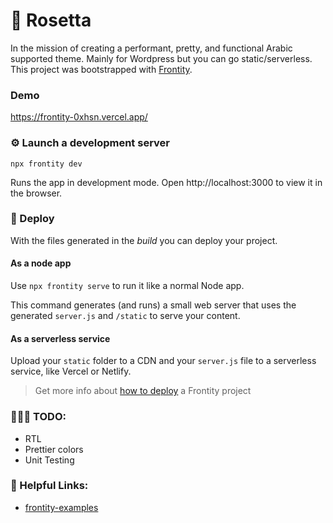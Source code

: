 # 🌸 Rosetta

In the mission of creating a performant, pretty, and functional Arabic supported theme. Mainly for Wordpress but you can go static/serverless. This project was bootstrapped with [Frontity](https://frontity.org/).

### Demo
https://frontity-0xhsn.vercel.app/

### ⚙️  Launch a development server

```
npx frontity dev
```

Runs the app in development mode. Open http://localhost:3000 to view it in the browser.

### 🔄 Deploy

With the files generated in the _build_ you can deploy your project.

#### As a node app

Use `npx frontity serve` to run it like a normal Node app.

This command generates (and runs) a small web server that uses the generated `server.js` and `/static` to serve your content.

#### As a serverless service

Upload your `static` folder to a CDN and your `server.js` file to a serverless service, like Vercel or Netlify.

> Get more info about [how to deploy](https://docs.frontity.org/deployment) a Frontity project

### 🧑🏻‍💻 TODO: 
- RTL
- Prettier colors
- Unit Testing

### 🔗 Helpful Links:
- [frontity-examples](https://github.com/frontity-demos/frontity-examples)

